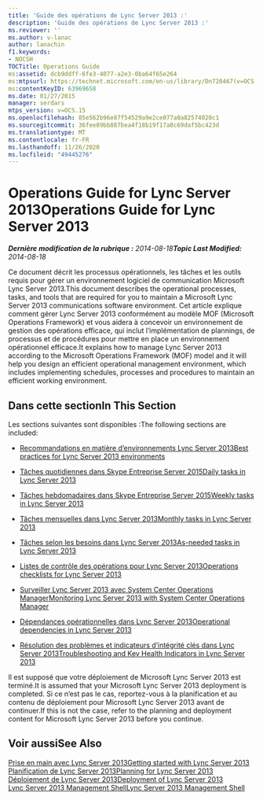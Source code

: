 ```yaml
---
title: 'Guide des opérations de Lync Server 2013 :'
description: 'Guide des opérations de Lync Server 2013 :'
ms.reviewer: ''
ms.author: v-lanac
author: lanachin
f1.keywords:
- NOCSH
TOCTitle: Operations Guide
ms:assetid: dcb9ddff-6fe3-4077-a2e3-0ba64f65e264
ms:mtpsurl: https://technet.microsoft.com/en-us/library/Dn720467(v=OCS.15)
ms:contentKeyID: 63969658
ms.date: 01/27/2015
manager: serdars
mtps_version: v=OCS.15
ms.openlocfilehash: 85e562b96e87f54529a9e2ce077a0a82574020c1
ms.sourcegitcommit: 36fee89bb887bea4f18b19f17a8c69daf5bc423d
ms.translationtype: MT
ms.contentlocale: fr-FR
ms.lasthandoff: 11/26/2020
ms.locfileid: "49445276"
---
```

# <a name="operations-guide-for-lync-server-2013"></a><span data-ttu-id="cbf60-103">Operations Guide for Lync Server 2013</span><span class="sxs-lookup"><span data-stu-id="cbf60-103">Operations Guide for Lync Server 2013</span></span>

<div data-xmlns="http://www.w3.org/1999/xhtml">

<div class="topic" data-xmlns="http://www.w3.org/1999/xhtml" data-msxsl="urn:schemas-microsoft-com:xslt" data-cs="https://msdn.microsoft.com/">

<div data-asp="https://msdn2.microsoft.com/asp">



</div>

<div id="mainSection">

<div id="mainBody"><span data-ttu-id="cbf60-104">

<span> </span></span><span class="sxs-lookup"><span data-stu-id="cbf60-104">

<span> </span></span></span>

<span data-ttu-id="cbf60-105">_**Dernière modification de la rubrique :** 2014-08-18_</span><span class="sxs-lookup"><span data-stu-id="cbf60-105">_**Topic Last Modified:** 2014-08-18_</span></span>

<span data-ttu-id="cbf60-106">Ce document décrit les processus opérationnels, les tâches et les outils requis pour gérer un environnement logiciel de communication Microsoft Lync Server 2013.</span><span class="sxs-lookup"><span data-stu-id="cbf60-106">This document describes the operational processes, tasks, and tools that are required for you to maintain a Microsoft Lync Server 2013 communications software environment.</span></span> <span data-ttu-id="cbf60-107">Cet article explique comment gérer Lync Server 2013 conformément au modèle MOF (Microsoft Operations Framework) et vous aidera à concevoir un environnement de gestion des opérations efficace, qui inclut l’implémentation de plannings, de processus et de procédures pour mettre en place un environnement opérationnel efficace.</span><span class="sxs-lookup"><span data-stu-id="cbf60-107">It explains how to manage Lync Server 2013 according to the Microsoft Operations Framework (MOF) model and it will help you design an efficient operational management environment, which includes implementing schedules, processes and procedures to maintain an efficient working environment.</span></span>

<div>

## <a name="in-this-section"></a><span data-ttu-id="cbf60-108">Dans cette section</span><span class="sxs-lookup"><span data-stu-id="cbf60-108">In This Section</span></span>

<span data-ttu-id="cbf60-109">Les sections suivantes sont disponibles :</span><span class="sxs-lookup"><span data-stu-id="cbf60-109">The following sections are included:</span></span>

  - [<span data-ttu-id="cbf60-110">Recommandations en matière d’environnements Lync Server 2013</span><span class="sxs-lookup"><span data-stu-id="cbf60-110">Best practices for Lync Server 2013 environments</span></span>](lync-server-2013-best-practices-for-lync-server-environments.md)

  - [<span data-ttu-id="cbf60-111">Tâches quotidiennes dans Skype Entreprise Server 2015</span><span class="sxs-lookup"><span data-stu-id="cbf60-111">Daily tasks in Lync Server 2013</span></span>](lync-server-2013-daily-tasks.md)

  - [<span data-ttu-id="cbf60-112">Tâches hebdomadaires dans Skype Entreprise Server 2015</span><span class="sxs-lookup"><span data-stu-id="cbf60-112">Weekly tasks in Lync Server 2013</span></span>](lync-server-2013-weekly-tasks.md)

  - [<span data-ttu-id="cbf60-113">Tâches mensuelles dans Lync Server 2013</span><span class="sxs-lookup"><span data-stu-id="cbf60-113">Monthly tasks in Lync Server 2013</span></span>](lync-server-2013-monthly-tasks.md)

  - [<span data-ttu-id="cbf60-114">Tâches selon les besoins dans Lync Server 2013</span><span class="sxs-lookup"><span data-stu-id="cbf60-114">As-needed tasks in Lync Server 2013</span></span>](lync-server-2013-as-needed-tasks.md)

  - [<span data-ttu-id="cbf60-115">Listes de contrôle des opérations pour Lync Server 2013</span><span class="sxs-lookup"><span data-stu-id="cbf60-115">Operations checklists for Lync Server 2013</span></span>](lync-server-2013-operations-checklists.md)

  - [<span data-ttu-id="cbf60-116">Surveiller Lync Server 2013 avec System Center Operations Manager</span><span class="sxs-lookup"><span data-stu-id="cbf60-116">Monitoring Lync Server 2013 with System Center Operations Manager</span></span>](lync-server-2013-monitoring-lync-server-with-system-center-operations-manager.md)

  - [<span data-ttu-id="cbf60-117">Dépendances opérationnelles dans Lync Server 2013</span><span class="sxs-lookup"><span data-stu-id="cbf60-117">Operational dependencies in Lync Server 2013</span></span>](lync-server-2013-operational-dependencies.md)

  - [<span data-ttu-id="cbf60-118">Résolution des problèmes et indicateurs d’intégrité clés dans Lync Server 2013</span><span class="sxs-lookup"><span data-stu-id="cbf60-118">Troubleshooting and Key Health Indicators in Lync Server 2013</span></span>](lync-server-2013-troubleshooting-and-key-health-indicators.md)

<span data-ttu-id="cbf60-119">Il est supposé que votre déploiement de Microsoft Lync Server 2013 est terminé.</span><span class="sxs-lookup"><span data-stu-id="cbf60-119">It is assumed that your Microsoft Lync Server 2013 deployment is completed.</span></span> <span data-ttu-id="cbf60-120">Si ce n’est pas le cas, reportez-vous à la planification et au contenu de déploiement pour Microsoft Lync Server 2013 avant de continuer.</span><span class="sxs-lookup"><span data-stu-id="cbf60-120">If this is not the case, refer to the planning and deployment content for Microsoft Lync Server 2013 before you continue.</span></span>

</div>

<div>

## <a name="see-also"></a><span data-ttu-id="cbf60-121">Voir aussi</span><span class="sxs-lookup"><span data-stu-id="cbf60-121">See Also</span></span>


[<span data-ttu-id="cbf60-122">Prise en main avec Lync Server 2013</span><span class="sxs-lookup"><span data-stu-id="cbf60-122">Getting started with Lync Server 2013</span></span>](lync-server-2013-getting-started.md)  
[<span data-ttu-id="cbf60-123">Planification de Lync Server 2013</span><span class="sxs-lookup"><span data-stu-id="cbf60-123">Planning for Lync Server 2013</span></span>](lync-server-2013-planning.md)  
[<span data-ttu-id="cbf60-124">Déploiement de Lync Server 2013</span><span class="sxs-lookup"><span data-stu-id="cbf60-124">Deployment of Lync Server 2013</span></span>](lync-server-2013-deployment.md)  
[<span data-ttu-id="cbf60-125">Lync Server 2013 Management Shell</span><span class="sxs-lookup"><span data-stu-id="cbf60-125">Lync Server 2013 Management Shell</span></span>](lync-server-2013-lync-server-management-shell.md)  
  

<span data-ttu-id="cbf60-126"></div>

</div>

<span> </span>

</div>

</div>

</span><span class="sxs-lookup"><span data-stu-id="cbf60-126"></div>

</div>

<span> </span>

</div>

</div>

</span></span></div>

